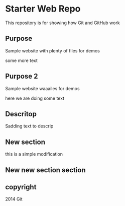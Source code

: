 # Starter Web Repo

This repository is for showing how Git and GitHub work

## Purpose

Sample website with plenty of files for demos

some more text 
## Purpose 2

Sample website waaailes for demos

here we are doing some text 


## Descritop

Sadding text to descrip

## New section 

this is a simple modification 

## New new section section 

## copyright 
2014
Git